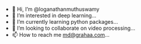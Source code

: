 - 👋 Hi, I’m @loganathanmuthuswamy
- 👀 I’m interested in deep learning...
- 🌱 I’m currently learning python packages...
- 💞️ I’m looking to collaborate on video processing...
- 📫 How to reach me md@grahaa.com...

<!---
loganathanmuthuswamy/loganathanmuthuswamy is a ✨ special ✨ repository because its `README.md` (this file) appears on your GitHub profile.
You can click the Preview link to take a look at your changes.
--->
